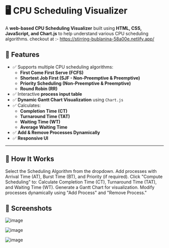 # 🖥️ CPU Scheduling Visualizer


A **web-based CPU Scheduling Visualizer** built using **HTML, CSS, JavaScript, and Chart.js** to help understand various CPU scheduling algorithms.
checkout at :- https://stirring-bublanina-58a00e.netlify.app/

## 🎯 Features
- ✅ Supports multiple CPU scheduling algorithms:
  - **First Come First Serve (FCFS)**
  - **Shortest Job First (SJF - Non-Preemptive & Preemptive)**
  - **Priority Scheduling (Non-Preemptive & Preemptive)**
  - **Round Robin (RR)**
- ✅ Interactive **process input table**
- ✅ **Dynamic Gantt Chart Visualization** using `Chart.js`
- ✅ Calculates:
  - **Completion Time (CT)**
  - **Turnaround Time (TAT)**
  - **Waiting Time (WT)**
  - **Average Waiting Time**
- ✅ **Add & Remove Processes Dynamically**
- ✅ **Responsive UI**

---
## 📌 How It Works
Select the Scheduling Algorithm from the dropdown.
Add processes with Arrival Time (AT), Burst Time (BT), and Priority (if required).
Click "Compute Scheduling" to:
Calculate Completion Time (CT), Turnaround Time (TAT), and Waiting Time (WT).
Generate a Gantt Chart for visualization.
Modify processes dynamically using "Add Process" and "Remove Process."

## 📸 Screenshots
![image](https://github.com/user-attachments/assets/bf9815ca-e4aa-413e-a028-0969ea8ab97f)


![image](https://github.com/user-attachments/assets/b5aa1210-bcd5-47cb-9ce0-3e5534f8f994)

![image](https://github.com/user-attachments/assets/eb8cfbe7-4c76-44ea-a216-2b72aeb3cbf2)



